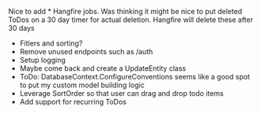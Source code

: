 Nice to add
	* Hangfire jobs. Was thinking it might be nice to put deleted ToDos on a 30 day timer for actual deletion. Hangfire will delete these after 30 days
* Fitlers and sorting?
* Remove unused endpoints such as /auth
* Setup logging
* Maybe come back and create a UpdateEntity class
* ToDo: DatabaseContext.ConfigureConventions seems like a good spot to put my custom model building logic
* Leverage SortOrder so that user can drag and drop todo items
* Add support for recurring ToDos